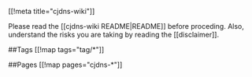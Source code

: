 [[!meta title="cjdns-wiki"]]

Please read the [[cjdns-wiki README|README]] before proceding.  Also, understand the risks you are taking by reading the [[disclaimer]].

##Tags
[[!map tags="tag/*"]]

##Pages
[[!map pages="cjdns-*"]]
